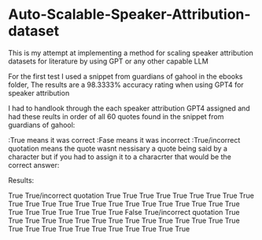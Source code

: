 # Auto-Scalable-Speaker-Attribution-dataset
This is my attempt at implementing a method for scaling speaker attribution datasets for literature by using GPT or any other capable LLM

For the first test I used a snippet from guardians of gahool in the ebooks folder, 
The results are a 98.3333% accuracy rating when using GPT4 for speaker attribution

I had to handlook through the each speaker attribution GPT4 assigned and had these reults in order of all 60 quotes found in the snippet from guardians of gahool:

:True means it was correct
:Fase means it was incorrect
:True/incorrect quotation means the quote wasnt nessisary a quote being said by a character but if you had to assign it to a characrter that would be the correct answer:

Results:

True
True/incorrect quotation
True
True
True
True
True
True
True
True
True
True
True
True
True
True
True
True
True
True
True
True
True
True
True
True
True
True
True
True
True
True
False
True/incorrect quotation
True
True
True
True
True
True
True
True
True
True
True
True
True
True
True
True
True
True
True
True
True
True
True
True
True
True



